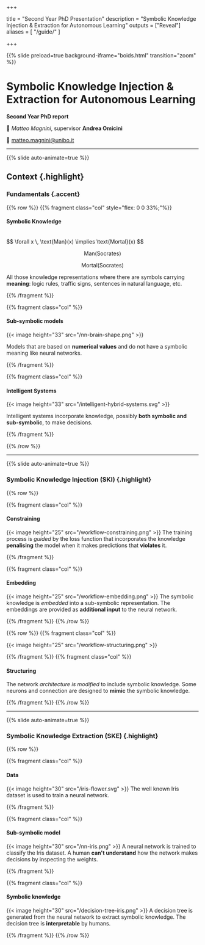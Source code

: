  
+++

title = "Second Year PhD Presentation"
description = "Symbolic Knowledge Injection & Extraction for Autonomous Learning"
outputs = ["Reveal"]
aliases = [
    "/guide/"
]

+++

{{% slide preload=true background-iframe="boids.html" transition="zoom" %}}

# Symbolic Knowledge Injection & Extraction for Autonomous Learning
**Second Year PhD report**

🎤 *Matteo Magnini*, supervisor **Andrea Omicini**

📧 [matteo.magnini@unibo.it](mailto:gianluca.aguzzi@unibo.it)

---

{{% slide auto-animate=true %}}
## Context {.highlight}
### Fundamentals {.accent}
{{% row %}}
{{% fragment class="col" style="flex: 0 0 33%;"%}} 
#### Symbolic Knowledge
<br/>
$$
\forall x \, \text{Man}(x) \implies \text{Mortal}(x)
$$

$$
\text{Man}(\text{Socrates})
$$

<i class="fa fa-arrow-down" aria-hidden="true"></i>

$$
\text{Mortal}(\text{Socrates})
$$

All those knowledge representations where there are symbols carrying **meaning**: logic rules, traffic signs, sentences in natural language, etc.

{{% /fragment %}}

{{% fragment class="col" %}} 
#### Sub-symbolic models
{{< image height="33" src="/nn-brain-shape.png" >}}

Models that are based on **numerical values** and do not have a symbolic meaning like neural networks.

{{% /fragment %}}

{{% fragment class="col" %}} 
#### Intelligent Systems
{{< image height="33" src="/intelligent-hybrid-systems.svg" >}}

Intelligent systems incorporate knowledge, possibly **both symbolic and sub-symbolic**, to make decisions.

{{% /fragment %}}

{{% /row %}}

---

{{% slide auto-animate=true %}}

### Symbolic Knowledge Injection (SKI) {.highlight}

{{% row %}}

{{% fragment class="col" %}}

#### Constraining
{{< image height="25" src="/workflow-constraining.png" >}}
The training process is *guided* by the loss function that incorporates the knowledge **penalising** the model when it makes predictions that **violates** it.

{{% /fragment %}}

{{% fragment class="col" %}}

#### Embedding
{{< image height="25" src="/workflow-embedding.png" >}}
The symbolic knowledge is *embedded* into a sub-symbolic representation.
The embeddings are provided as **additional input** to the neural network.

{{% /fragment %}}
{{% /row %}}

{{% row %}}
{{% fragment class="col" %}}

{{< image height="25" src="/workflow-structuring.png" >}}

{{% /fragment %}}
{{% fragment class="col" %}}
#### Structuring
The network *architecture is modified* to include symbolic knowledge.
Some neurons and connection are designed to **mimic** the symbolic knowledge.

{{% /fragment %}}
{{% /row %}}

---
    
{{% slide auto-animate=true %}}

### Symbolic Knowledge Extraction (SKE) {.highlight}

{{% row %}}

{{% fragment class="col" %}}

#### Data
{{< image height="30" src="/iris-flower.svg" >}}
The well known Iris dataset is used to train a neural network.

{{% /fragment %}}

{{% fragment class="col" %}}

#### Sub-symbolic model
{{< image height="30" src="/nn-iris.png" >}}
A neural network is trained to classify the Iris dataset.
A human **can't understand** how the network makes decisions by inspecting the weights.

{{% /fragment %}}

{{% fragment class="col" %}}
#### Symbolic knowledge
{{< image height="30" src="/decision-tree-iris.png" >}}
A decision tree is generated from the neural network to extract symbolic knowledge.
The decision tree is **interpretable** by humans.

{{% /fragment %}}
{{% /row %}}
